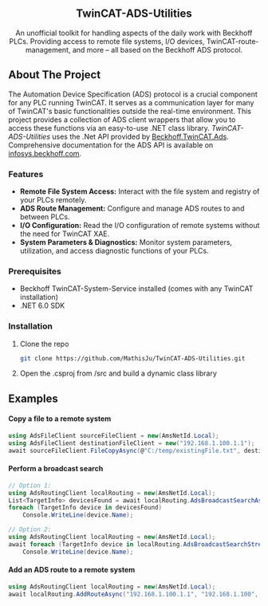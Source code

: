 <br />
<div align="center">

  <h2 align="center">TwinCAT-ADS-Utilities</h2>

  <p align="center">
    An unofficial toolkit for handling aspects of the daily work with Beckhoff PLCs. Providing access to remote file systems, I/O devices, TwinCAT-route-management, and more – all based on the Beckhoff ADS protocol.
  </p>
</div>



<!-- ABOUT THE PROJECT -->
## About The Project

The Automation Device Specification (ADS) protocol is a crucial component for any PLC running TwinCAT. It serves as a communication layer for many of TwinCAT's basic functionalities outside the real-time environment. This project provides a collection of ADS client wrappers that allow you to access these functions via an easy-to-use .NET class library. *TwinCAT-ADS-Utilities* uses the .Net API provided by [Beckhoff.TwinCAT.Ads](https://www.nuget.org/packages/Beckhoff.TwinCAT.Ads/). Comprehensive documentation for the ADS API is available on [infosys.beckhoff.com](https://infosys.beckhoff.com/).

### Features
* __Remote File System Access:__ Interact with the file system and registry of your PLCs remotely.
* __ADS Route Management:__ Configure and manage ADS routes to and between PLCs.
* __I/O Configuration:__ Read the I/O configuration of remote systems without the need for TwinCAT XAE.
* __System Parameters & Diagnostics:__ Monitor system parameters, utilization, and access diagnostic functions of your PLCs.


### Prerequisites

* Beckhoff TwinCAT-System-Service installed (comes with any TwinCAT installation)
* .NET 6.0 SDK

### Installation

1. Clone the repo
   ```sh
   git clone https://github.com/MathisJu/TwinCAT-ADS-Utilities.git
   ```
2. Open the .csproj from /src and build a dynamic class library



<!-- USAGE EXAMPLES -->
## Examples

#### Copy a file to a remote system
```csharp
using AdsFileClient sourceFileClient = new(AmsNetId.Local);
using AdsFileClient destinationFileClient = new("192.168.1.100.1.1");
await sourceFileClient.FileCopyAsync(@"C:/temp/existingFile.txt", destinationFileClient, @"C:/temp/copiedFile.txt")
```

#### Perform a broadcast search
```csharp
// Option 1:
using AdsRoutingClient localRouting = new(AmsNetId.Local);
List<TargetInfo> devicesFound = await localRouting.AdsBroadcastSearchAsync(secondsTimeout: 5);
foreach (TargetInfo device in devicesFound)
    Console.WriteLine(device.Name);

// Option 2:
using AdsRoutingClient localRouting = new(AmsNetId.Local);
await foreach (TargetInfo device in localRouting.AdsBroadcastSearchStreamAsync(secondsTimeout: 5))
    Console.WriteLine(device.Name);
 ```

#### Add an ADS route to a remote system
```csharp
using AdsRoutingClient localRouting = new(AmsNetId.Local);
await localRouting.AddRouteAsync("192.168.1.100.1.1", "192.168.1.100", "IPC-Office", "Admin", passwordSecStr);
```